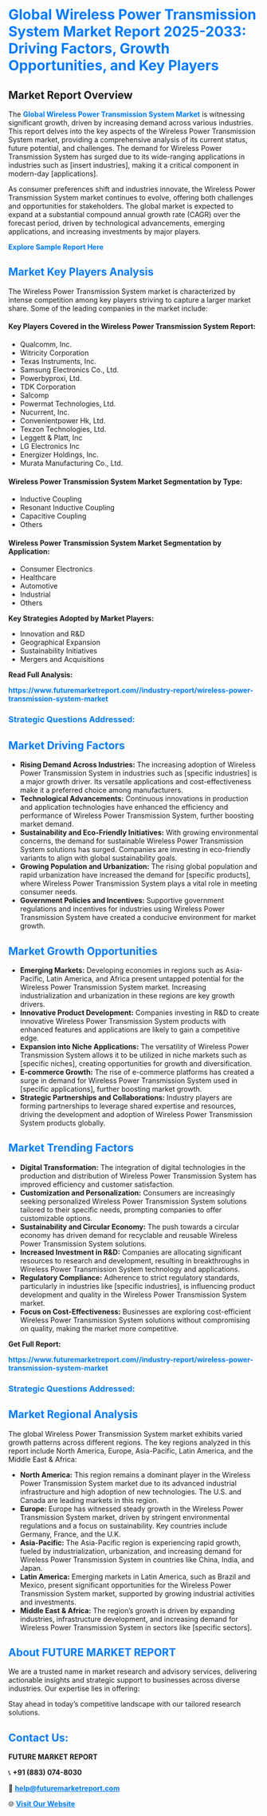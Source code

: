<h1 style="color: #007BFF;">Global Wireless Power Transmission System Market Report 2025-2033: Driving Factors, Growth Opportunities, and Key Players</h1>

<section id="overview">
<h2>Market Report Overview</h2>
<p>The <a href="https://www.futuremarketreport.com//industry-report/wireless-power-transmission-system-market" style="color: #007BFF; text-decoration: none;"><strong>Global Wireless Power Transmission System Market</strong></a> is witnessing significant growth, driven by increasing demand across various industries. This report delves into the key aspects of the Wireless Power Transmission System market, providing a comprehensive analysis of its current status, future potential, and challenges. The demand for Wireless Power Transmission System has surged due to its wide-ranging applications in industries such as [insert industries], making it a critical component in modern-day [applications].</p>
<p>As consumer preferences shift and industries innovate, the Wireless Power Transmission System market continues to evolve, offering both challenges and opportunities for stakeholders. The global market is expected to expand at a substantial compound annual growth rate (CAGR) over the forecast period, driven by technological advancements, emerging applications, and increasing investments by major players.</p>
</section>

<section id="overview">
<p><a href="https://www.futuremarketreport.com//request-sample/reportId=75906" style="color: #007BFF; text-decoration: none;"><strong>Explore Sample Report Here</strong></a></p>
</section>

<section id="key-players">
<h2 style="color: #007BFF;">Market Key Players Analysis</h2>
<p>The Wireless Power Transmission System market is characterized by intense competition among key players striving to capture a larger market share. Some of the leading companies in the market include:</p>
<h4>Key Players Covered in the Wireless Power Transmission System Report:</h4>
<ul><li>Qualcomm, Inc.</li><li>Witricity Corporation</li><li>Texas Instruments, Inc.</li><li>Samsung Electronics Co., Ltd.</li><li>Powerbyproxi, Ltd.</li><li>TDK Corporation</li><li>Salcomp</li><li>Powermat Technologies, Ltd.</li><li>Nucurrent, Inc.</li><li>Convenientpower Hk, Ltd.</li><li>Texzon Technologies, Ltd.</li><li>Leggett &amp; Platt, Inc</li><li>LG Electronics Inc</li><li>Energizer Holdings, Inc.</li><li>Murata Manufacturing Co., Ltd.</li></ul>
<h4>Wireless Power Transmission System Market Segmentation by Type:</h4>
<ul><li>Inductive Coupling</li><li>Resonant Inductive Coupling</li><li>Capacitive Coupling</li><li>Others</li></ul>

<h4>Wireless Power Transmission System Market Segmentation by Application:</h4>
<ul><li>Consumer Electronics</li><li>Healthcare</li><li>Automotive</li><li>Industrial</li><li>Others</li></ul>
<p><strong>Key Strategies Adopted by Market Players:</strong></p>
<ul>
<li>Innovation and R&D</li>
<li>Geographical Expansion</li>
<li>Sustainability Initiatives</li>
<li>Mergers and Acquisitions</li>
</ul>
</section>

<section>
<p><strong>Read Full Analysis: </strong></p><a href="https://www.futuremarketreport.com//industry-report/wireless-power-transmission-system-market" style="color: #007BFF; text-decoration: none;"><strong>https://www.futuremarketreport.com//industry-report/wireless-power-transmission-system-market</strong></a>
<h3 style="color: #007BFF;">Strategic Questions Addressed:</h3>
</section>

<section id="driving-factors">
<h2 style="color: #007BFF;">Market Driving Factors</h2>
<ul>
<li><strong>Rising Demand Across Industries:</strong> The increasing adoption of Wireless Power Transmission System in industries such as [specific industries] is a major growth driver. Its versatile applications and cost-effectiveness make it a preferred choice among manufacturers.</li>
<li><strong>Technological Advancements:</strong> Continuous innovations in production and application technologies have enhanced the efficiency and performance of Wireless Power Transmission System, further boosting market demand.</li>
<li><strong>Sustainability and Eco-Friendly Initiatives:</strong> With growing environmental concerns, the demand for sustainable Wireless Power Transmission System solutions has surged. Companies are investing in eco-friendly variants to align with global sustainability goals.</li>
<li><strong>Growing Population and Urbanization:</strong> The rising global population and rapid urbanization have increased the demand for [specific products], where Wireless Power Transmission System plays a vital role in meeting consumer needs.</li>
<li><strong>Government Policies and Incentives:</strong> Supportive government regulations and incentives for industries using Wireless Power Transmission System have created a conducive environment for market growth.</li>
</ul>
</section>

<section id="growth-opportunities">
<h2 style="color: #007BFF;">Market Growth Opportunities</h2>
<ul>
<li><strong>Emerging Markets:</strong> Developing economies in regions such as Asia-Pacific, Latin America, and Africa present untapped potential for the Wireless Power Transmission System market. Increasing industrialization and urbanization in these regions are key growth drivers.</li>
<li><strong>Innovative Product Development:</strong> Companies investing in R&D to create innovative Wireless Power Transmission System products with enhanced features and applications are likely to gain a competitive edge.</li>
<li><strong>Expansion into Niche Applications:</strong> The versatility of Wireless Power Transmission System allows it to be utilized in niche markets such as [specific niches], creating opportunities for growth and diversification.</li>
<li><strong>E-commerce Growth:</strong> The rise of e-commerce platforms has created a surge in demand for Wireless Power Transmission System used in [specific applications], further boosting market growth.</li>
<li><strong>Strategic Partnerships and Collaborations:</strong> Industry players are forming partnerships to leverage shared expertise and resources, driving the development and adoption of Wireless Power Transmission System products globally.</li>
</ul>
</section>

<section id="trending-factors">
<h2 style="color: #007BFF;">Market Trending Factors</h2>
<ul>
<li><strong>Digital Transformation:</strong> The integration of digital technologies in the production and distribution of Wireless Power Transmission System has improved efficiency and customer satisfaction.</li>
<li><strong>Customization and Personalization:</strong> Consumers are increasingly seeking personalized Wireless Power Transmission System solutions tailored to their specific needs, prompting companies to offer customizable options.</li>
<li><strong>Sustainability and Circular Economy:</strong> The push towards a circular economy has driven demand for recyclable and reusable Wireless Power Transmission System solutions.</li>
<li><strong>Increased Investment in R&D:</strong> Companies are allocating significant resources to research and development, resulting in breakthroughs in Wireless Power Transmission System technology and applications.</li>
<li><strong>Regulatory Compliance:</strong> Adherence to strict regulatory standards, particularly in industries like [specific industries], is influencing product development and quality in the Wireless Power Transmission System market.</li>
<li><strong>Focus on Cost-Effectiveness:</strong> Businesses are exploring cost-efficient Wireless Power Transmission System solutions without compromising on quality, making the market more competitive.</li>
</ul>
</section>

<section>
<p><strong>Get Full Report: </strong></p><a href="https://www.futuremarketreport.com//industry-report/wireless-power-transmission-system-market" style="color: #007BFF; text-decoration: none;"><strong>https://www.futuremarketreport.com//industry-report/wireless-power-transmission-system-market</strong></a>
<h3 style="color: #007BFF;">Strategic Questions Addressed:</h3>
</section>


<section id="regional-analysis">
<h2 style="color: #007BFF;">Market Regional Analysis</h2>
<p>The global Wireless Power Transmission System market exhibits varied growth patterns across different regions. The key regions analyzed in this report include North America, Europe, Asia-Pacific, Latin America, and the Middle East & Africa:</p>
<ul>
<li><strong>North America:</strong> This region remains a dominant player in the Wireless Power Transmission System market due to its advanced industrial infrastructure and high adoption of new technologies. The U.S. and Canada are leading markets in this region.</li>
<li><strong>Europe:</strong> Europe has witnessed steady growth in the Wireless Power Transmission System market, driven by stringent environmental regulations and a focus on sustainability. Key countries include Germany, France, and the U.K.</li>
<li><strong>Asia-Pacific:</strong> The Asia-Pacific region is experiencing rapid growth, fueled by industrialization, urbanization, and increasing demand for Wireless Power Transmission System in countries like China, India, and Japan.</li>
<li><strong>Latin America:</strong> Emerging markets in Latin America, such as Brazil and Mexico, present significant opportunities for the Wireless Power Transmission System market, supported by growing industrial activities and investments.</li>
<li><strong>Middle East & Africa:</strong> The region’s growth is driven by expanding industries, infrastructure development, and increasing demand for Wireless Power Transmission System in sectors like [specific sectors].</li>
</ul>
</section>

<footer>
<h2 style="color: #007BFF;">About FUTURE MARKET REPORT</h2>
<p>We are a trusted name in market research and advisory services, delivering actionable insights and strategic support to businesses across diverse industries. Our expertise lies in offering:</p>

<p>Stay ahead in today’s competitive landscape with our tailored research solutions.</p>

<h2 style="color: #007BFF;">Contact Us:</h2>
<p><strong>FUTURE MARKET REPORT</strong></p>
<p>📞 <strong>+91 (883) 074-8030</strong></p>
<p>📧 <strong><a href="mailto:help@futuremarketreport.com" style="color: #007BFF;">help@futuremarketreport.com</a></strong></p>
<p>🌐 <strong><a href="https://www.futuremarketreport.com/" style="color: #007BFF;">Visit Our Website</a></strong></p>
</footer>